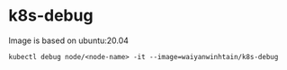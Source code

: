 # k8s-debug

Image is based on ubuntu:20.04

```
kubectl debug node/<node-name> -it --image=waiyanwinhtain/k8s-debug
```
